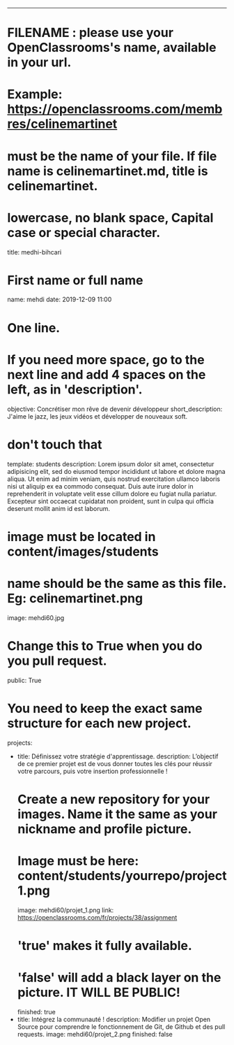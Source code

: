 ---

# FILENAME : please use your OpenClassrooms's name, available in your url.
# Example: https://openclassrooms.com/membres/celinemartinet
# must be the name of your file. If file name is celinemartinet.md, title is celinemartinet.
# lowercase, no blank space, Capital case or special character.
title: medhi-bihcari

# First name or full name
name: mehdi
date: 2019-12-09 11:00

# One line.
# If you need more space, go to the next line and add 4 spaces on the left, as in 'description'.
objective: Concrétiser mon rêve de devenir développeur
short_description: J'aime le jazz, les jeux vidéos et développer de nouveaux soft.

# don't touch that
template: students
description:
    Lorem ipsum dolor sit amet, consectetur adipisicing elit, sed do eiusmod
    tempor incididunt ut labore et dolore magna aliqua. Ut enim ad minim veniam,
    quis nostrud exercitation ullamco laboris nisi ut aliquip ex ea commodo
    consequat. Duis aute irure dolor in reprehenderit in voluptate velit esse
    cillum dolore eu fugiat nulla pariatur. Excepteur sint occaecat cupidatat non
    proident, sunt in culpa qui officia deserunt mollit anim id est laborum.

# image must be located in content/images/students
# name should be the same as this file. Eg: celinemartinet.png
image: mehdi60.jpg

# Change this to True when you do you pull request.
public: True

# You need to keep the exact same structure for each new project.
projects:
  - title: Définissez votre stratégie d'apprentissage.
    description: L’objectif de ce premier projet est de vous donner toutes les clés pour réussir votre parcours, puis votre insertion professionnelle ! 
    # Create a new repository for your images. Name it the same as your nickname and profile picture.
    # Image must be here: content/students/yourrepo/project1.png
    image: mehdi60/projet_1.png
    link: https://openclassrooms.com/fr/projects/38/assignment
    # 'true' makes it fully available.
    # 'false' will add a black layer on the picture. IT WILL BE PUBLIC!
    finished: true
  - title: Intégrez la communauté !
    description: Modifier un projet Open Source pour comprendre le fonctionnement de Git, de Github et des pull requests. 
    image: mehdi60/projet_2.png
    finished: false

